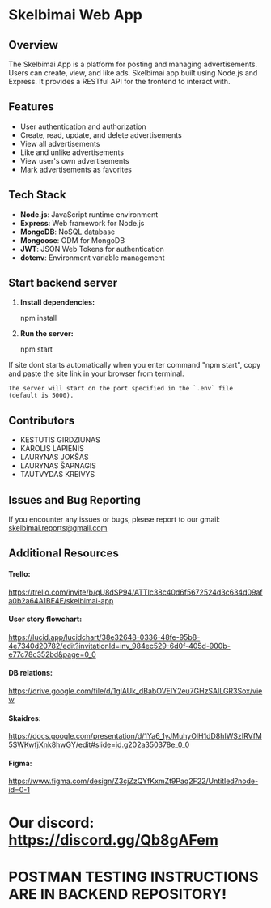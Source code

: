 
# Skelbimai Web App

## Overview

The Skelbimai App is a platform for posting and managing advertisements. Users can create, view, and like ads. Skelbimai app built using Node.js and Express. It provides a RESTful API for the frontend to interact with.

## Features

- User authentication and authorization
- Create, read, update, and delete advertisements
- View all advertisements
- Like and unlike advertisements
- View user's own advertisements
- Mark advertisements as favorites

## Tech Stack

- **Node.js**: JavaScript runtime environment
- **Express**: Web framework for Node.js
- **MongoDB**: NoSQL database
- **Mongoose**: ODM for MongoDB
- **JWT**: JSON Web Tokens for authentication
- **dotenv**: Environment variable management

## Start backend server


1. **Install dependencies:**

   npm install
  
  
2. **Run the server:**
    
    npm start

If site dont starts automatically when you enter command "npm start", copy and paste the site link in your browser from terminal.

    The server will start on the port specified in the `.env` file (default is 5000).

## Contributors
- KESTUTIS GIRDZIUNAS
- KAROLIS LAPIENIS
- LAURYNAS JOKŠAS
- LAURYNAS ŠAPNAGIS
- TAUTVYDAS KREIVYS

## Issues and Bug Reporting

   If you encounter any issues or bugs, please report to our gmail:  skelbimai.reports@gmail.com

   ## Additional Resources

#### Trello:
https://trello.com/invite/b/qU8dSP94/ATTIc38c40d6f5672524d3c634d09afa0b2a64A1BE4E/skelbimai-app 

#### User story flowchart:
https://lucid.app/lucidchart/38e32648-0336-48fe-95b8-4e7340d20782/edit?invitationId=inv_984ec529-6d0f-405d-900b-e77c78c352bd&page=0_0

#### DB relations:
https://drive.google.com/file/d/1glAUk_dBabOVElY2eu7GHzSAlLGR3Sox/view

#### Skaidres:
https://docs.google.com/presentation/d/1Ya6_1yJMuhyOlH1dD8hIWSzIRVfM5SWKwfjXnk8hwGY/edit#slide=id.g202a350378e_0_0

#### Figma:
https://www.figma.com/design/Z3cjZzQYfKxmZt9Paq2F22/Untitled?node-id=0-1

# Our discord: https://discord.gg/Qb8gAFem

# POSTMAN TESTING INSTRUCTIONS ARE IN BACKEND REPOSITORY!

